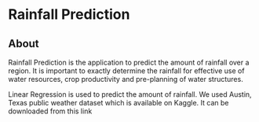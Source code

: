 # Rainfall Prediction

## About
Rainfall Prediction is the application to predict the amount of rainfall over a region. It is important to exactly determine the rainfall for effective use of water resources, crop productivity and pre-planning of water structures.

Linear Regression is used to predict the amount of rainfall. We used Austin, Texas public weather dataset which is available on Kaggle. It can be downloaded from this link

